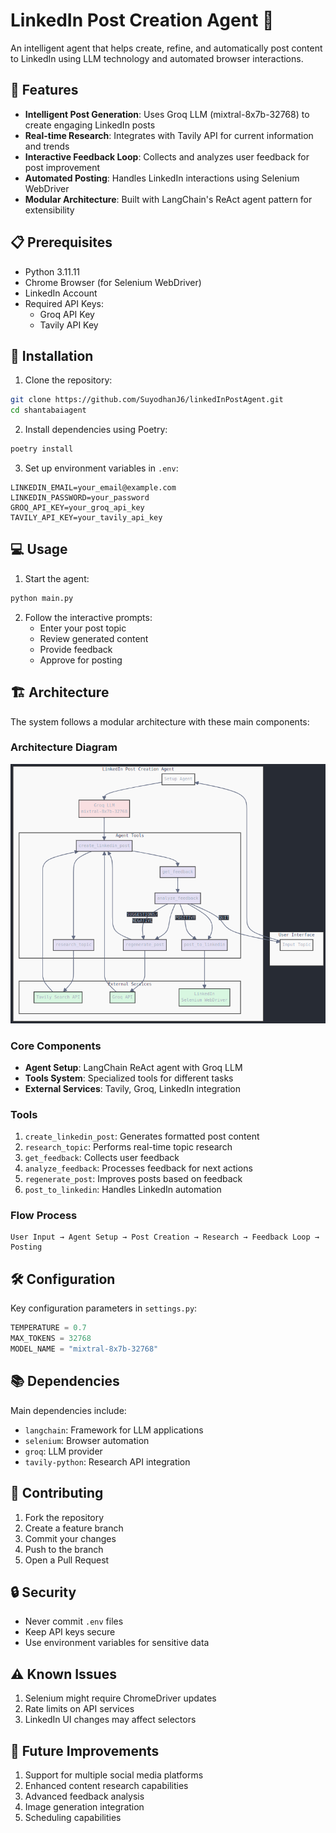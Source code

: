 # LinkedIn Post Creation Agent 🤖

An intelligent agent that helps create, refine, and automatically post content to LinkedIn using LLM technology and automated browser interactions.

## 🌟 Features

- **Intelligent Post Generation**: Uses Groq LLM (mixtral-8x7b-32768) to create engaging LinkedIn posts
- **Real-time Research**: Integrates with Tavily API for current information and trends
- **Interactive Feedback Loop**: Collects and analyzes user feedback for post improvement
- **Automated Posting**: Handles LinkedIn interactions using Selenium WebDriver
- **Modular Architecture**: Built with LangChain's ReAct agent pattern for extensibility

## 📋 Prerequisites

- Python 3.11.11
- Chrome Browser (for Selenium WebDriver)
- LinkedIn Account
- Required API Keys:
  - Groq API Key
  - Tavily API Key

## 🚀 Installation

1. Clone the repository:
```bash
git clone https://github.com/SuyodhanJ6/linkedInPostAgent.git
cd shantabaiagent
```

2. Install dependencies using Poetry:
```bash
poetry install
```

3. Set up environment variables in `.env`:
```env
LINKEDIN_EMAIL=your_email@example.com
LINKEDIN_PASSWORD=your_password
GROQ_API_KEY=your_groq_api_key
TAVILY_API_KEY=your_tavily_api_key
```

## 💻 Usage

1. Start the agent:
```bash
python main.py
```

2. Follow the interactive prompts:
   - Enter your post topic
   - Review generated content
   - Provide feedback
   - Approve for posting

## 🏗️ Architecture

The system follows a modular architecture with these main components:

### Architecture Diagram

![LinkedIn Post Creation Agent Architecture](docs/flow.png)

### Core Components
- **Agent Setup**: LangChain ReAct agent with Groq LLM
- **Tools System**: Specialized tools for different tasks
- **External Services**: Tavily, Groq, LinkedIn integration

### Tools
1. `create_linkedin_post`: Generates formatted post content
2. `research_topic`: Performs real-time topic research
3. `get_feedback`: Collects user feedback
4. `analyze_feedback`: Processes feedback for next actions
5. `regenerate_post`: Improves posts based on feedback
6. `post_to_linkedin`: Handles LinkedIn automation

### Flow Process
```
User Input → Agent Setup → Post Creation → Research → Feedback Loop → Posting
```

## 🛠️ Configuration

Key configuration parameters in `settings.py`:
```python
TEMPERATURE = 0.7
MAX_TOKENS = 32768
MODEL_NAME = "mixtral-8x7b-32768"
```

## 📚 Dependencies

Main dependencies include:
- `langchain`: Framework for LLM applications
- `selenium`: Browser automation
- `groq`: LLM provider
- `tavily-python`: Research API integration

## 🤝 Contributing

1. Fork the repository
2. Create a feature branch
3. Commit your changes
4. Push to the branch
5. Open a Pull Request

## 🔒 Security

- Never commit `.env` files
- Keep API keys secure
- Use environment variables for sensitive data

## ⚠️ Known Issues

1. Selenium might require ChromeDriver updates
2. Rate limits on API services
3. LinkedIn UI changes may affect selectors

## 🔄 Future Improvements

1. Support for multiple social media platforms
2. Enhanced content research capabilities
3. Advanced feedback analysis
4. Image generation integration
5. Scheduling capabilities

